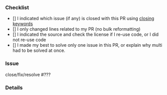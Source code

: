 <!--
Thank you for your pull request! If you haven't, do not forget to read https://github.com/edamontology/edam-browser/blob/main/CONTRIBUTING.md 
As a reminder here is a checklist
-->

### Checklist
<!-- To tick an item in the checklist simply add an 'x' between the square parenthesis. -->

- [] I indicated which issue (if any) is closed with this PR using [closing keywords](https://help.github.com/articles/closing-issues-using-keywords)
- [] I only changed lines related to my PR (no bulk reformatting)
- [] I indicated the source and check the license if I re-use code, or I did not re-use code
- [] I made my best to solve only one issue in this PR, or explain why multi had to be solved at once.

### Issue

close/fix/resolve #???
<!-- pick one of close/fix/resolve, remove the other and then replace ??? with the issue number -->

### Details
<!-- Put any relevant information below, or remove Details section -->
<!-- If your PR is about a new visual effect, screenshot or screen recording are warmly welcome, I personally recommend https://github.com/phw/peek to record as gif. -->

